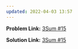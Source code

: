 ```yaml
---
updated: 2022-04-03 13:57
---
```

**Problem Link:** [3Sum #15](https://leetcode.com/problems/3sum/)

**Solution Link:** [3Sum #15](./Solution.java)